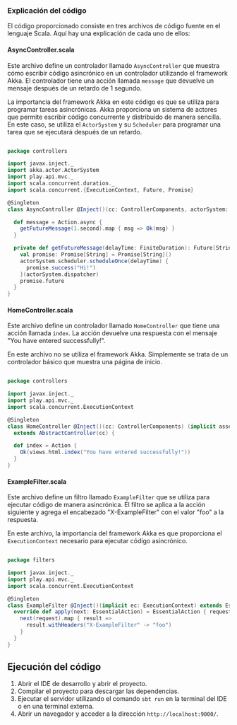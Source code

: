### Explicación del código

El código proporcionado consiste en tres archivos de código fuente en el lenguaje Scala. Aquí hay una explicación de cada uno de ellos:
#### AsyncController.scala

Este archivo define un controlador llamado `AsyncController` que muestra cómo escribir código asincrónico en un controlador utilizando el framework Akka. El controlador tiene una acción llamada `message` que devuelve un mensaje después de un retardo de 1 segundo.

La importancia del framework Akka en este código es que se utiliza para programar tareas asincrónicas. Akka proporciona un sistema de actores que permite escribir código concurrente y distribuido de manera sencilla. En este caso, se utiliza el `ActorSystem` y su `Scheduler` para programar una tarea que se ejecutará después de un retardo.

```scala

package controllers

import javax.inject._
import akka.actor.ActorSystem
import play.api.mvc._
import scala.concurrent.duration._
import scala.concurrent.{ExecutionContext, Future, Promise}

@Singleton
class AsyncController @Inject()(cc: ControllerComponents, actorSystem: ActorSystem)(implicit exec: ExecutionContext) extends AbstractController(cc) {

  def message = Action.async {
    getFutureMessage(1.second).map { msg => Ok(msg) }
  }

  private def getFutureMessage(delayTime: FiniteDuration): Future[String] = {
    val promise: Promise[String] = Promise[String]()
    actorSystem.scheduler.scheduleOnce(delayTime) {
      promise.success("Hi!")
    }(actorSystem.dispatcher)
    promise.future
  }
}
```


#### HomeController.scala

Este archivo define un controlador llamado `HomeController` que tiene una acción llamada `index`. La acción devuelve una respuesta con el mensaje "You have entered successfully!".

En este archivo no se utiliza el framework Akka. Simplemente se trata de un controlador básico que muestra una página de inicio.

```scala

package controllers

import javax.inject._
import play.api.mvc._
import scala.concurrent.ExecutionContext

@Singleton
class HomeController @Inject()(cc: ControllerComponents) (implicit assetsFinder: AssetsFinder)
  extends AbstractController(cc) {

  def index = Action {
    Ok(views.html.index("You have entered successfully!"))
  }
}
```


#### ExampleFilter.scala

Este archivo define un filtro llamado `ExampleFilter` que se utiliza para ejecutar código de manera asincrónica. El filtro se aplica a la acción siguiente y agrega el encabezado "X-ExampleFilter" con el valor "foo" a la respuesta.

En este archivo, la importancia del framework Akka es que proporciona el `ExecutionContext` necesario para ejecutar código asincrónico.

```scala

package filters

import javax.inject._
import play.api.mvc._
import scala.concurrent.ExecutionContext

@Singleton
class ExampleFilter @Inject()(implicit ec: ExecutionContext) extends EssentialFilter {
  override def apply(next: EssentialAction) = EssentialAction { request =>
    next(request).map { result =>
      result.withHeaders("X-ExampleFilter" -> "foo")
    }
  }
}
```


## Ejecución del código
1. Abrir el IDE de desarrollo y abrir el proyecto.
2. Compilar el proyecto para descargar las dependencias. 
3. Ejecutar el servidor utilizando el comando `sbt run` en la terminal del IDE o en una terminal externa. 
4. Abrir un navegador y acceder a la dirección `http://localhost:9000/`.
